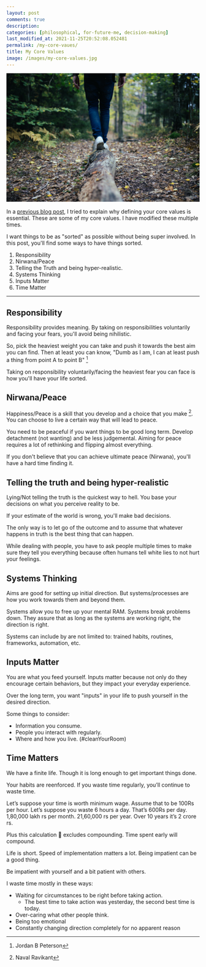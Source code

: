 ```yaml
---
layout: post
comments: true
description:
categories: [philosophical, for-future-me, decision-making]
last_modified_at: 2021-11-25T20:52:08.052481
permalink: /my-core-vaues/
title: My Core Values
image: /images/my-core-values.jpg
---
```

![](/images/my-core-values.jpg)

In a [previous blog post](/core-values), I tried to explain why defining your core values is essential. These are some of my core values. I have modified these multiple times.

I want things to be as "sorted" as possible without being super involved. In this post, you'll find some ways to have things sorted.

1. Responsibility
2. Nirwana/Peace
3. Telling the Truth and being hyper-realistic.
4. Systems Thinking
5. Inputs Matter
6. Time Matter

***

## Responsibility

Responsibility provides meaning. By taking on responsibilities voluntarily and facing your fears, you'll avoid being nihilistic. 

So, pick the heaviest weight you can take and push it towards the best aim you can find. Then at least you can know, "Dumb as I am, I can at least push a thing from point A to point B" [^1]

Taking on responsibility voluntarily/facing the heaviest fear you can face is how you'll have your life sorted.

## Nirwana/Peace

Happiness/Peace is a skill that you develop and a choice that you make [^2]. You can choose to live a certain way that will lead to peace.

You need to be peaceful if you want things to be good long term. Develop detachment (not wanting) and be less judgemental. Aiming for peace requires a lot of rethinking and flipping almost everything.

If you don't believe that you can achieve ultimate peace (Nirwana), you'll have a hard time finding it.

## Telling the truth and being hyper-realistic

Lying/Not telling the truth is the quickest way to hell. You base your decisions on what you perceive reality to be.

If your estimate of the world is wrong, you'll make bad decisions.

The only way is to let go of the outcome and to assume that whatever happens in truth is the best thing that can happen.

While dealing with people, you have to ask people multiple times to make sure they tell you everything because often humans tell white lies to not hurt your feelings.

## Systems Thinking

Aims are good for setting up initial direction. But systems/processes are how you work towards them and beyond them.

Systems allow you to free up your mental RAM. Systems break problems down. They assure that as long as the systems are working right, the direction is right.

Systems can include by are not limited to: trained habits, routines, frameworks, automation, etc.

## Inputs Matter

You are what you feed yourself. Inputs matter because not only do they encourage certain behaviors, but they impact your everyday experience.

Over the long term, you want "inputs" in your life to push yourself in the desired direction.

Some things to consider:
- Information you consume.
- People you interact with regularly.
- Where and how you live. (#cleanYourRoom)

## Time Matters

We have a finite life. Though it is long enough to get important things done.

Your habits are reenforced. If you waste time regularly, you’ll continue to waste time.

Let’s suppose your time is worth minimum wage.
Assume that to be 100Rs per hour. Let’s suppose you waste 6 hours a day. That’s 600Rs per day. 1,80,000 lakh rs per month. 21,60,000 rs per year. Over 10 years it’s 2 crore rs.

Plus this calculation 🧮 excludes compounding. Time spent early will compound.

Life is short. Speed of implementation matters a lot. Being impatient can be a good thing.

Be impatient with yourself and a bit patient with others.

I waste time mostly in these ways:

- Waiting for circumstances to be right before taking action.
    - The best time to take action was yesterday, the second best time is today.
- Over-caring what other people think.
- Being too emotional
- Constantly changing direction completely for no apparent reason


[^1]: Jordan B Peterson
[^2]: Naval Ravikant